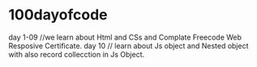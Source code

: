 # 100dayofcode
day 1-09 //we learn about Html and CSs and Complate Freecode Web Resposive Certificate.
day 10 // learn about Js object and Nested object with also record collecction in Js Object. 
